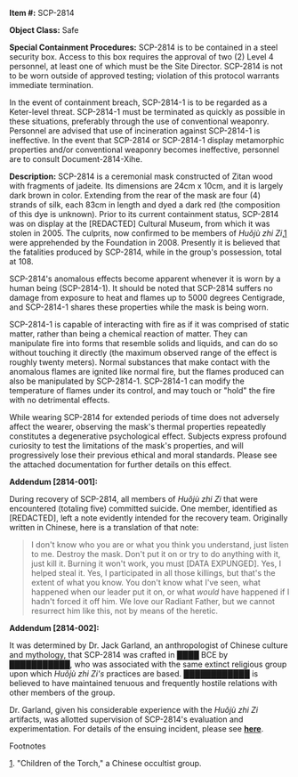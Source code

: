 **Item #:** SCP-2814

**Object Class:** Safe

**Special Containment Procedures:** SCP-2814 is to be contained in a steel security box. Access to this box requires the approval of two (2) Level 4 personnel, at least one of which must be the Site Director. SCP-2814 is not to be worn outside of approved testing; violation of this protocol warrants immediate termination.

In the event of containment breach, SCP-2814-1 is to be regarded as a Keter-level threat. SCP-2814-1 must be terminated as quickly as possible in these situations, preferably through the use of conventional weaponry. Personnel are advised that use of incineration against SCP-2814-1 is ineffective. In the event that SCP-2814 or SCP-2814-1 display metamorphic properties and/or conventional weaponry becomes ineffective, personnel are to consult Document-2814-Xihe.

**Description:** SCP-2814 is a ceremonial mask constructed of Zitan wood with fragments of jadeite. Its dimensions are 24cm x 10cm, and it is largely dark brown in color. Extending from the rear of the mask are four (4) strands of silk, each 83cm in length and dyed a dark red (the composition of this dye is unknown). Prior to its current containment status, SCP-2814 was on display at the \[REDACTED\] Cultural Museum, from which it was stolen in 2005. The culprits, now confirmed to be members of _Huǒjù zhi Zi_,[1](javascript:;) were apprehended by the Foundation in 2008. Presently it is believed that the fatalities produced by SCP-2814, while in the group's possession, total at 108.

SCP-2814's anomalous effects become apparent whenever it is worn by a human being (SCP-2814-1). It should be noted that SCP-2814 suffers no damage from exposure to heat and flames up to 5000 degrees Centigrade, and SCP-2814-1 shares these properties while the mask is being worn.

SCP-2814-1 is capable of interacting with fire as if it was comprised of static matter, rather than being a chemical reaction of matter. They can manipulate fire into forms that resemble solids and liquids, and can do so without touching it directly (the maximum observed range of the effect is roughly twenty meters). Normal substances that make contact with the anomalous flames are ignited like normal fire, but the flames produced can also be manipulated by SCP-2814-1. SCP-2814-1 can modify the temperature of flames under its control, and may touch or "hold" the fire with no detrimental effects.

While wearing SCP-2814 for extended periods of time does not adversely affect the wearer, observing the mask's thermal properties repeatedly constitutes a degenerative psychological effect. Subjects express profound curiosity to test the limitations of the mask's properties, and will progressively lose their previous ethical and moral standards. Please see the attached documentation for further details on this effect.

**Addendum \[2814-001\]:**

During recovery of SCP-2814, all members of _Huǒjù zhi Zi_ that were encountered (totaling five) committed suicide. One member, identified as \[REDACTED\], left a note evidently intended for the recovery team. Originally written in Chinese, here is a translation of that note:

> I don't know who you are or what you think you understand, just listen to me. Destroy the mask. Don't put it on or try to do anything with it, just kill it. Burning it won't work, you must \[DATA EXPUNGED\]. Yes, I helped steal it. Yes, I participated in all those killings, but that's the extent of what you know. You don't know what I've seen, what happened when our leader put it on, or what _would_ have happened if I hadn't forced it off him. We love our Radiant Father, but we cannot resurrect him like this, not by means of the heretic.

**Addendum \[2814-002\]:**

It was determined by Dr. Jack Garland, an anthropologist of Chinese culture and mythology, that SCP-2814 was crafted in ████ BCE by ███████████, who was associated with the same extinct religious group upon which _Huǒjù zhi Zi's_ practices are based. ████████████ is believed to have maintained tenuous and frequently hostile relations with other members of the group.

Dr. Garland, given his considerable experience with the _Huǒjù zhi Zi_ artifacts, was allotted supervision of SCP-2814's evaluation and experimentation. For details of the ensuing incident, please see **[here](/document-2814-gamma)**.

Footnotes

[1](javascript:;). "Children of the Torch," a Chinese occultist group.